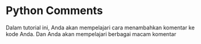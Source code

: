 # Python Comments

Dalam tutorial ini, Anda akan mempelajari cara menambahkan komentar ke kode Anda. Dan Anda akan mempelajari berbagai macam komentar
